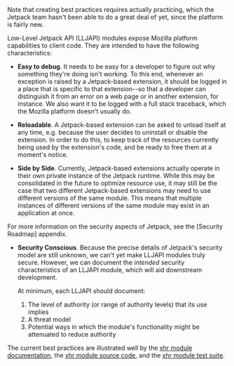 <span class="aside">
Note that creating best practices requires actually practicing, which
the Jetpack team hasn't been able to do a great deal of yet, since the
platform is fairly new.
</span>

Low-Level Jetpack API (LLJAPI) modules expose Mozilla platform
capabilities to client code. They are intended to have the following
characteristics:

  * **Easy to debug**.  It needs to be easy for a developer to figure
    out why something they're doing isn't working.  To this end,
    whenever an exception is raised by a Jetpack-based extension, it
    should be logged in a place that is specific to that
    extension--so that a developer can distinguish it from an error on
    a web page or in another extension, for instance. We also want it
    to be logged with a full stack traceback, which the Mozilla
    platform doesn't usually do.

  * **Reloadable**. A Jetpack-based extension can be asked to unload
    itself at any time, e.g. because the user decides to
    uninstall or disable the extension. In order to do this, 
    to keep track of the resources currently being used by
    the extension's code, and be ready to free them at a moment's
    notice.

  * **Side by Side**. Currently, Jetpack-based extensions actually
    operate in their own private instance of the Jetpack runtime.
    While this may be consolidated in the future to optimize resource
    use, it may still be the case that two different Jetpack-based
    extensions may need to use different versions of the same module.
    This means that multiple instances of different versions of
    the same module may exist in an application at once.

<span class="aside">
For more information on the security aspects of Jetpack, see the
[Security Roadmap] appendix.
</span>

  * **Security Conscious**. Because the precise details of Jetpack's
    security model are still unknown, we can't yet make LLJAPI
    modules truly secure. However, we can document the *intended*
    security characteristics of an LLJAPI module, which will
    aid downstream development.

    At minimum, each LLJAPI should document:

    1. The level of authority (or range of authority levels) that its
       use implies
    2. A threat model
    3. Potential ways in which the module's functionality might
       be attenuated to reduce authority

The current best practices are illustrated well by the [xhr module
documentation], the [xhr module source code], and the [xhr module test
suite].

  [Security Roadmap]: #guide/security-roadmap
  [xhr module documentation]: #module/jetpack-core/xhr
  [xhr module source code]: api/packages/file/jetpack-core/lib/xhr.js
  [xhr module test suite]: api/packages/file/jetpack-core/tests/test-xhr.js
  [Chrome Object Wrappers]: https://wiki.mozilla.org/XPConnect_Chrome_Object_Wrapper
